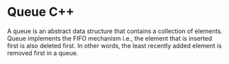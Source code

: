 # Queue C++
A queue is an abstract data structure that contains a collection of elements. Queue implements the FIFO mechanism i.e., the element that is inserted first is also deleted first. In other words, the least recently added element is removed first in a queue.
